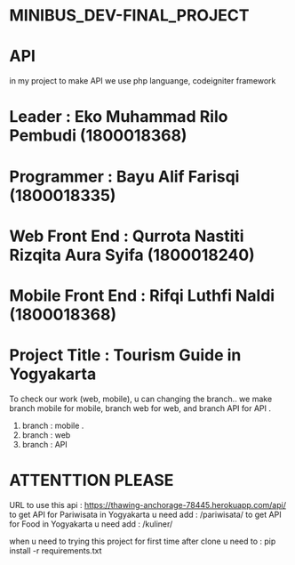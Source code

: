 # MINIBUS_DEV-FINAL_PROJECT
 # API
 in my project to make API we use php languange, codeigniter framework

# Leader : Eko Muhammad Rilo Pembudi (1800018368)
# Programmer : Bayu Alif Farisqi (1800018335)
# Web Front End : Qurrota Nastiti Rizqita Aura Syifa (1800018240)
# Mobile Front End : Rifqi Luthfi Naldi (1800018368)

# Project Title : Tourism Guide in Yogyakarta

To check our work (web, mobile), u can changing the branch.. we make branch mobile for mobile, branch web for web, and branch API for API
.
1. branch : mobile
.
2. branch : web
3. branch : API


# ATTENTTION PLEASE
URL to use this api : https://thawing-anchorage-78445.herokuapp.com/api/
to get API for Pariwisata in Yogyakarta u need add : /pariwisata/
to get API for Food in Yogyakarta u need add : /kuliner/

when u need to trying this project for first time after clone u need to : pip install -r requirements.txt
